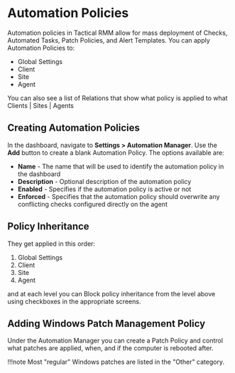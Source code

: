 # Automation Policies

Automation policies in Tactical RMM allow for mass deployment of Checks, Automated Tasks, Patch Policies, and Alert Templates. You can apply Automation Policies to:

- Global Settings
- Client
- Site
- Agent

You can also see a list of Relations that show what policy is applied to what Clients | Sites | Agents
## Creating Automation Policies

In the dashboard, navigate to **Settings > Automation Manager**. Use the **Add** button to create a blank Automation Policy. The options available are:

- **Name** - The name that will be used to identify the automation policy in the dashboard
- **Description** - Optional description of the automation policy
- **Enabled** - Specifies if the automation policy is active or not
- **Enforced** - Specifies that the automation policy should overwrite any conflicting checks configured directly on the agent

## Policy Inheritance

They get applied in this order:

1. Global Settings
2. Client
3. Site
4. Agent
   
and at each level you can Block policy inheritance from the level above using checkboxes in the appropriate screens.

## Adding Windows Patch Management Policy

Under the Automation Manager you can create a Patch Policy and control what patches are applied, when, and if the computer is rebooted after.

!!!note
    Most "regular" Windows patches are listed in the "Other" category.
